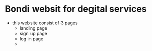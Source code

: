 # Bondi websit for degital services
- this website consist of 3 pages 
  -  landing page
  -  sign up page
  -  log in page
  - 

